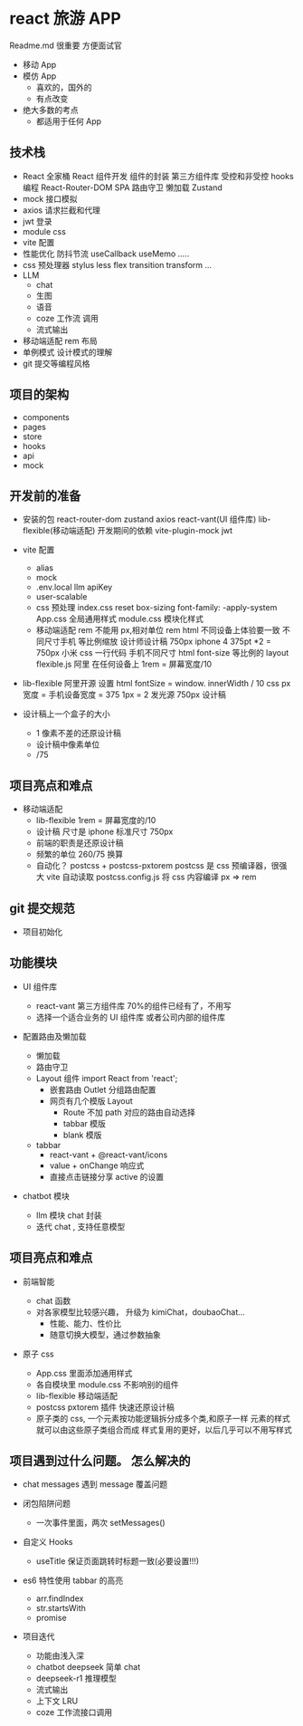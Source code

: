 # react 旅游 APP

Readme.md 很重要 方便面试官

- 移动 App
- 模仿 App
  - 喜欢的，国外的
  - 有点改变
- 绝大多数的考点
  - 都适用于任何 App

## 技术栈

- React 全家桶
  React 组件开发
  组件的封装
  第三方组件库
  受控和非受控
  hooks 编程
  React-Router-DOM
  SPA
  路由守卫
  懒加载
  Zustand
- mock 接口模拟
- axios 请求拦截和代理
- jwt 登录
- module css
- vite 配置
- 性能优化
  防抖节流
  useCallback useMemo .....
- css 预处理器 stylus less
  flex transition transform ...
- LLM
  - chat
  - 生图
  - 语音
  - coze 工作流 调用
  - 流式输出
- 移动端适配
  rem 布局
- 单例模式 设计模式的理解
- git 提交等编程风格

## 项目的架构

- components
- pages
- store
- hooks
- api
- mock

## 开发前的准备

- 安装的包
  react-router-dom zustand axios
  react-vant(UI 组件库) lib-flexible(移动端适配)
  开发期间的依赖
  vite-plugin-mock jwt
- vite 配置
  - alias
  - mock
  - .env.local
    llm apiKey
  - user-scalable
  - css 预处理
    index.css reset
    box-sizing font-family: -apply-system
    App.css 全局通用样式
    module.css 模块化样式
  - 移动端适配 rem
    不能用 px,相对单位 rem html
    不同设备上体验要一致
    不同尺寸手机 等比例缩放
    设计师设计稿 750px iphone 4 375pt \*2 = 750px
    小米
    css 一行代码 手机不同尺寸 html font-size 等比例的
    layout
    flexible.js 阿里 在任何设备上
    1rem = 屏幕宽度/10
- lib-flexible
  阿里开源
  设置 html fontSize = window.
  innerWidth / 10
  css px 宽度 = 手机设备宽度 = 375
  1px = 2 发光源
  750px 设计稿

- 设计稿上一个盒子的大小
  - 1 像素不差的还原设计稿
  - 设计稿中像素单位
  - /75

## 项目亮点和难点

- 移动端适配
  - lib-flexible 1rem = 屏幕宽度的/10
  - 设计稿 尺寸是 iphone 标准尺寸 750px
  - 前端的职责是还原设计稿
  - 频繁的单位 260/75 换算
  - 自动化？
    postcss + postcss-pxtorem
    postcss 是 css 预编译器，很强大
    vite 自动读取 postcss.config.js 将 css 内容编译
    px => rem

## git 提交规范

- 项目初始化

## 功能模块

- UI 组件库
  - react-vant 第三方组件库 70%的组件已经有了，不用写
  - 选择一个适合业务的 UI 组件库 或者公司内部的组件库
- 配置路由及懒加载

  - 懒加载
  - 路由守卫
  - Layout 组件 import React from 'react';
    - 嵌套路由 Outlet 分组路由配置
    - 网页有几个模版 Layout
      - Route 不加 path 对应的路由自动选择
      - tabbar 模版
      - blank 模版
  - tabbar
    - react-vant + @react-vant/icons
    - value + onChange 响应式
    - 直接点击链接分享 active 的设置

- chatbot 模块
  - llm 模块 chat 封装
  - 迭代 chat , 支持任意模型

## 项目亮点和难点

- 前端智能

  - chat 函数
  - 对各家模型比较感兴趣， 升级为 kimiChat，doubaoChat...
    - 性能、能力、性价比
    - 随意切换大模型，通过参数抽象

- 原子 css

  - App.css 里面添加通用样式
  - 各自模块里 module.css 不影响别的组件
  - lib-flexible 移动端适配
  - postcss pxtorem 插件 快速还原设计稿
  - 原子类的 css, 一个元素按功能逻辑拆分成多个类,和原子一样
    元素的样式就可以由这些原子类组合而成
    样式复用的更好，以后几乎可以不用写样式

## 项目遇到过什么问题。 怎么解决的

- chat messages 遇到 message 覆盖问题
- 闭包陷阱问题

  - 一次事件里面，两次 setMessages()

- 自定义 Hooks

  - useTitle 保证页面跳转时标题一致(必要设置!!!)

- es6 特性使用
  tabbar 的高亮

  - arr.findIndex
  - str.startsWith
  - promise

- 项目迭代
  - 功能由浅入深
  - chatbot deepseek 简单 chat
  - deepseek-r1 推理模型
  - 流式输出
  - 上下文 LRU
  - coze 工作流接口调用
